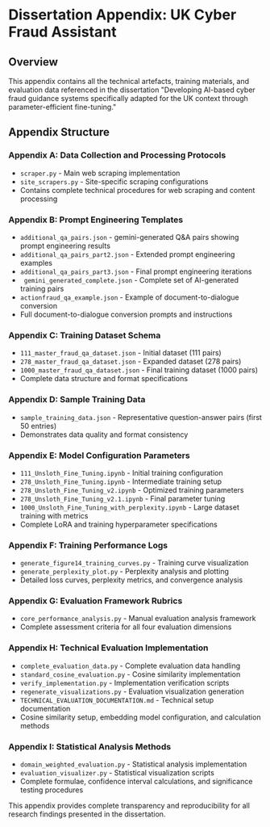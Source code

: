 # Dissertation Appendix: UK Cyber Fraud Assistant

## Overview

This appendix contains all the technical artefacts, training materials, and evaluation data referenced in the dissertation "Developing AI-based cyber fraud guidance systems specifically adapted for the UK context through parameter-efficient fine-tuning."

## Appendix Structure

### Appendix A: Data Collection and Processing Protocols
- `scraper.py` - Main web scraping implementation
- `site_scrapers.py` - Site-specific scraping configurations  
- Contains complete technical procedures for web scraping and content processing

### Appendix B: Prompt Engineering Templates  
- `additional_qa_pairs.json` -  gemini-generated Q&A pairs showing prompt engineering results
- `additional_qa_pairs_part2.json` - Extended prompt engineering examples
- `additional_qa_pairs_part3.json` - Final prompt engineering iterations
- ` gemini_generated_complete.json` - Complete set of AI-generated training pairs
- `actionfraud_qa_example.json` - Example of document-to-dialogue conversion
- Full document-to-dialogue conversion prompts and instructions

### Appendix C: Training Dataset Schema
- `111_master_fraud_qa_dataset.json` - Initial dataset (111 pairs)
- `278_master_fraud_qa_dataset.json` - Expanded dataset (278 pairs) 
- `1000_master_fraud_qa_dataset.json` - Final training dataset (1000 pairs)
- Complete data structure and format specifications

### Appendix D: Sample Training Data
- `sample_training_data.json` - Representative question-answer pairs (first 50 entries)
- Demonstrates data quality and format consistency

### Appendix E: Model Configuration Parameters
- `111_Unsloth_Fine_Tuning.ipynb` - Initial training configuration
- `278_Unsloth_Fine_Tuning.ipynb` - Intermediate training setup
- `278_Unsloth_Fine_Tuning_v2.ipynb` - Optimized training parameters
- `278_Unsloth_Fine_Tuning_v2.1.ipynb` - Final parameter tuning
- `1000_Unsloth_Fine_Tuning_with_perplexity.ipynb` - Large dataset training with metrics
- Complete LoRA and training hyperparameter specifications

### Appendix F: Training Performance Logs
- `generate_figure14_training_curves.py` - Training curve visualization
- `generate_perplexity_plot.py` - Perplexity analysis and plotting
- Detailed loss curves, perplexity metrics, and convergence analysis

### Appendix G: Evaluation Framework Rubrics
- `core_performance_analysis.py` - Manual evaluation analysis framework
- Complete assessment criteria for all four evaluation dimensions

### Appendix H: Technical Evaluation Implementation
- `complete_evaluation_data.py` - Complete evaluation data handling
- `standard_cosine_evaluation.py` - Cosine similarity implementation
- `verify_implementation.py` - Implementation verification scripts
- `regenerate_visualizations.py` - Evaluation visualization generation
- `TECHNICAL_EVALUATION_DOCUMENTATION.md` - Technical setup documentation
- Cosine similarity setup, embedding model configuration, and calculation methods

### Appendix I: Statistical Analysis Methods
- `domain_weighted_evaluation.py` - Statistical analysis implementation
- `evaluation_visualizer.py` - Statistical visualization scripts
- Complete formulae, confidence interval calculations, and significance testing procedures


This appendix provides complete transparency and reproducibility for all research findings presented in the dissertation.